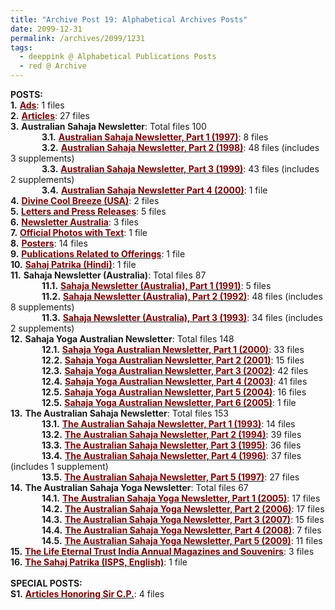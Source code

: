 ```yaml
---
title: "Archive Post 19: Alphabetical Archives Posts"
date: 2099-12-31
permalink: /archives/2099/1231
tags:
  - deeppink @ Alphabetical Publications Posts
  - red @ Archive
---
```


<b>POSTS:</b><br>
<b>1.</b> <a href="https://seven-teams.github.io/archives/2024/0121"><font color="maroon"><b>Ads</b></font></a>: 1 files<br>
<b>2.</b> <a href="https://seven-teams.github.io/archives/2023/0508"><font color="maroon"><b>Articles</b></font></a>: 27 files<br>
<b>3.</b> <b>Australian Sahaja Newsletter</b>: Total files 100<br>
 &emsp; &emsp; &emsp;<b>3.1.</b> <a href="https://seven-teams.github.io/archives/2023/1214"><font color="maroon"><b>Australian Sahaja Newsletter, Part 1 (1997)</b></font></a>: 8 files<br>
 &emsp; &emsp; &emsp;<b>3.2.</b> <a href="https://seven-teams.github.io/archives/2023/1215"><font color="maroon"><b>Australian Sahaja Newsletter, Part 2 (1998)</b></font></a>: 48 files (includes 3 supplements)<br>
 &emsp; &emsp; &emsp;<b>3.3.</b> <a href="https://seven-teams.github.io/archives/2023/1216"><font color="maroon"><b>Australian Sahaja Newsletter, Part 3 (1999)</b></font></a>: 43 files (includes 2 supplements)<br>
 &emsp; &emsp; &emsp;<b>3.4.</b> <a href="https://seven-teams.github.io/archives/2023/1217"><font color="maroon"><b>Australian Sahaja Newsletter Part 4 (2000)</b></font></a>: 1 file<br>
<b>4.</b> <a href="https://seven-teams.github.io/archives/2022/0818"><font color="maroon"><b>Divine Cool Breeze (USA)</b></font></a>: 2 files<br>
<b>5.</b> <a href="https://seven-teams.github.io/archives/2023/0119"><font color="maroon"><b>Letters and Press Releases</b></font></a>: 5 files<br>
<b>6.</b> <a href="https://seven-teams.github.io/archives/2023/0824-a"><font color="maroon"><b>Newsletter Australia</b></font></a>: 3 files<br>
<b>7.</b> <a href="https://seven-teams.github.io/archives/2023/0829"><font color="maroon"><b>Official Photos with Text</b></font></a>: 1 file<br>
<b>8.</b> <a href="https://seven-teams.github.io/archives/2023/0502"><font color="maroon"><b>Posters</b></font></a>: 14 files<br>
<b>9.</b> <a href="https://seven-teams.github.io/archives/2023/0519"><font color="maroon"><b>Publications Related to Offerings</b></font></a>: 1 file<br>
<b>10.</b> <a href="https://seven-teams.github.io/archives/2023/0629"><font color="maroon"><b>Sahaj Patrika (Hindi)</b></font></a>: 1 file<br>
<b>11.</b> <b>Sahaja Newsletter (Australia)</b>: Total files 87<br>
 &emsp; &emsp; &emsp;<b>11.1.</b> <a href="https://seven-teams.github.io/archives/2023/0824-b"><font color="maroon"><b>Sahaja Newsletter (Australia), Part 1 (1991)</b></font></a>: 5 files<br>
 &emsp; &emsp; &emsp;<b>11.2.</b> <a href="https://seven-teams.github.io/archives/2023/0831"><font color="maroon"><b>Sahaja Newsletter (Australia), Part 2 (1992)</b></font></a>: 48 files (includes 8 supplements)<br>
 &emsp; &emsp; &emsp;<b>11.3.</b> <a href="https://seven-teams.github.io/archives/2023/0907"><font color="maroon"><b>Sahaja Newsletter (Australia), Part 3 (1993)</b></font></a>: 34 files (includes 2 supplements)<br>
<b>12.</b> <b>Sahaja Yoga Australian Newsletter</b>: Total files 148<br>
 &emsp; &emsp; &emsp;<b>12.1.</b> <a href="https://seven-teams.github.io/archives/2023/0821"><font color="maroon"><b>Sahaja Yoga Australian Newsletter, Part 1 (2000)</b></font></a>: 33 files<br>
 &emsp; &emsp; &emsp;<b>12.2.</b> <a href="https://seven-teams.github.io/archives/2023/0820"><font color="maroon"><b>Sahaja Yoga Australian Newsletter, Part 2 (2001)</b></font></a>: 15 files<br>
 &emsp; &emsp; &emsp;<b>12.3.</b> <a href="https://seven-teams.github.io/archives/2023/0817"><font color="maroon"><b>Sahaja Yoga Australian Newsletter, Part 3 (2002)</b></font></a>: 42 files<br>
 &emsp; &emsp; &emsp;<b>12.4.</b> <a href="https://seven-teams.github.io/archives/2023/0727"><font color="maroon"><b>Sahaja Yoga Australian Newsletter, Part 4 (2003)</b></font></a>: 41 files<br>
 &emsp; &emsp; &emsp;<b>12.5.</b> <a href="https://seven-teams.github.io/archives/2023/0706-a"><font color="maroon"><b>Sahaja Yoga Australian Newsletter, Part 5 (2004)</b></font></a>: 16 files<br>
  &emsp; &emsp; &emsp;<b>12.5.</b> <a href="https://seven-teams.github.io/archives/2024/0628"><font color="maroon"><b>Sahaja Yoga Australian Newsletter, Part 6 (2005)</b></font></a>: 1 file<br>
<b>13.</b> <b>The Australian Sahaja Newsletter</b>: Total files 153<br>
 &emsp; &emsp; &emsp;<b>13.1.</b> <a href="https://seven-teams.github.io/archives/2023/0914"><font color="maroon"><b>The Australian Sahaja Newsletter, Part 1 (1993)</b></font></a>: 14 files<br>
 &emsp; &emsp; &emsp;<b>13.2.</b> <a href="https://seven-teams.github.io/archives/2023/1007"><font color="maroon"><b>The Australian Sahaja Newsletter, Part 2 (1994)</b></font></a>: 39 files<br>
 &emsp; &emsp; &emsp;<b>13.3.</b> <a href="https://seven-teams.github.io/archives/2023/1209"><font color="maroon"><b>The Australian Sahaja Newsletter, Part 3 (1995)</b></font></a>: 36 files<br>
 &emsp; &emsp; &emsp;<b>13.4.</b> <a href="https://seven-teams.github.io/archives/2023/1210"><font color="maroon"><b>The Australian Sahaja Newsletter, Part 4 (1996)</b></font></a>: 37 files (includes 1 supplement)<br>
 &emsp; &emsp; &emsp;<b>13.5.</b> <a href="https://seven-teams.github.io/archives/2023/1213"><font color="maroon"><b>The Australian Sahaja Newsletter, Part 5 (1997)</b></font></a>: 27 files<br>
 <b>14.</b> <b>The Australian Sahaja Yoga Newsletter</b>: Total files 67<br>
 &emsp; &emsp; &emsp;<b>14.1.</b> <a href="https://seven-teams.github.io/archives/2024/0703"><font color="maroon"><b>The Australian Sahaja Yoga Newsletter, Part 1 (2005)</b></font></a>: 17 files<br>
 &emsp; &emsp; &emsp;<b>14.2.</b> <a href="https://seven-teams.github.io/archives/2024/0705"><font color="maroon"><b>The Australian Sahaja Yoga Newsletter, Part 2 (2006)</b></font></a>: 17 files<br>
 &emsp; &emsp; &emsp;<b>14.3.</b> <a href="https://seven-teams.github.io/archives/2024/0706"><font color="maroon"><b>The Australian Sahaja Yoga Newsletter, Part 3 (2007)</b></font></a>: 15 files<br>
 &emsp; &emsp; &emsp;<b>14.4.</b> <a href="https://seven-teams.github.io/archives/2024/0719-a"><font color="maroon"><b>The Australian Sahaja Yoga Newsletter, Part 4 (2008)</b></font></a>: 7 files<br>
 &emsp; &emsp; &emsp;<b>14.5.</b> <a href="https://seven-teams.github.io/archives/2024/0719-b"><font color="maroon"><b>The Australian Sahaja Yoga Newsletter, Part 5 (2009)</b></font></a>: 11 files<br> 
<b>15.</b> <a href="https://seven-teams.github.io/archives/2023/0713"><font color="maroon"><b>The Life Eternal Trust India Annual Magazines and Souvenirs</b></font></a>: 3 files<br>
<b>16.</b> <a href="https://seven-teams.github.io/archives/2023/0706-b"><font color="maroon"><b>The Sahaj Patrika (ISPS, English)</b></font></a>: 1 file<br>
<br>
<b>SPECIAL POSTS:</b><br>
<b>S1.</b> <a href="https://seven-teams.github.io/archives/2023/0826"><font color="maroon"><b>Articles Honoring Sir C.P.</b></font></a>: 4 files<br>